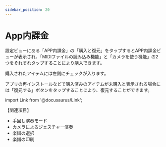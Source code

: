 ```yaml
---
sidebar_position: 20
---
```


# App内課金

設定ビューにある「APP内課金」の「購入と復元」をタップするとAPP内課金ビューが表示され、「MIDIファイルの読み込み機能」と「カメラを使う機能」の2つをそれぞれタップすることにより購入できます。

購入されたアイテムには左側にチェックが入ります。

アプリの再インストールなどで購入済みのアイテムが未購入と表示される場合には「復元する」ボタンをタップすることにより、復元することができます。



import Link from '@docusaurus/Link';

【関連項目】
* <Link to="/docs/guide/Hand-crank_Mode/hand-crank_mode-category">手回し演奏モード</Link> 
* <Link to="/docs/guide/Gesture_Playing_Mode/Gesture_by_Camera/gesture_by_camera-category">カメラによるジェスチャー演奏</Link> 
* <Link to="/docs/guide/Gesture_Playing_Mode/Selecting_a_score">楽譜の選択</Link> 
* <Link to="/docs/guide/Printing_Score/printing_score-category">楽譜の印刷</Link> 

